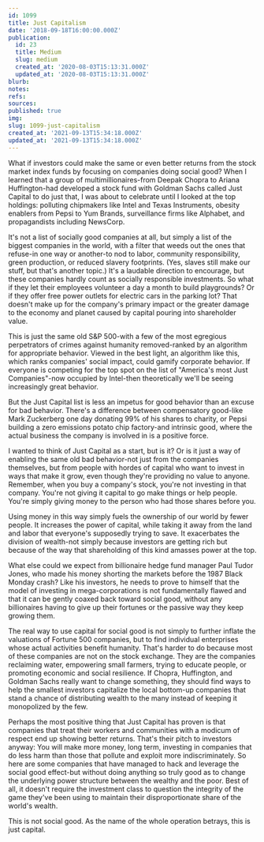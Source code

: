 ```yaml
---
id: 1099
title: Just Capitalism
date: '2018-09-18T16:00:00.000Z'
publication:
  id: 23
  title: Medium
  slug: medium
  created_at: '2020-08-03T15:13:31.000Z'
  updated_at: '2020-08-03T15:13:31.000Z'
blurb: 
notes: 
refs: 
sources: 
published: true
img: 
slug: 1099-just-capitalism
created_at: '2021-09-13T15:34:18.000Z'
updated_at: '2021-09-13T15:34:18.000Z'
---
```

What if investors could make the same or even better returns from the stock market index funds by focusing on companies doing social good? When I learned that a group of multimillionaires-from Deepak Chopra to Ariana Huffington-had developed a stock fund with Goldman Sachs called Just Capital to do just that, I was about to celebrate until I looked at the top holdings: polluting chipmakers like Intel and Texas Instruments, obesity enablers from Pepsi to Yum Brands, surveillance firms like Alphabet, and propagandists including NewsCorp.

It's not a list of socially good companies at all, but simply a list of the biggest companies in the world, with a filter that weeds out the ones that refuse-in one way or another-to nod to labor, community responsibility, green production, or reduced slavery footprints. (Yes, slaves still make our stuff, but that's another topic.) It's a laudable direction to encourage, but these companies hardly count as socially responsible investments. So what if they let their employees volunteer a day a month to build playgrounds? Or if they offer free power outlets for electric cars in the parking lot? That doesn't make up for the company's primary impact or the greater damage to the economy and planet caused by capital pouring into shareholder value.

This is just the same old S&P 500-with a few of the most egregious perpetrators of crimes against humanity removed-ranked by an algorithm for appropriate behavior. Viewed in the best light, an algorithm like this, which ranks companies' social impact, could gamify corporate behavior. If everyone is competing for the top spot on the list of "America's most Just Companies"-now occupied by Intel-then theoretically we'll be seeing increasingly great behavior.

But the Just Capital list is less an impetus for good behavior than an excuse for bad behavior. There's a difference between compensatory good-like Mark Zuckerberg one day donating 99% of his shares to charity, or Pepsi building a zero emissions potato chip factory-and intrinsic good, where the actual business the company is involved in is a positive force.

I wanted to think of Just Capital as a start, but is it? Or is it just a way of enabling the same old bad behavior-not just from the companies themselves, but from people with hordes of capital who want to invest in ways that make it grow, even though they're providing no value to anyone. Remember, when you buy a company's stock, you're not investing in that company. You're not giving it capital to go make things or help people. You're simply giving money to the person who had those shares before you.

Using money in this way simply fuels the ownership of our world by fewer people. It increases the power of capital, while taking it away from the land and labor that everyone's supposedly trying to save. It exacerbates the division of wealth-not simply because investors are getting rich but because of the way that shareholding of this kind amasses power at the top.

What else could we expect from billionaire hedge fund manager Paul Tudor Jones, who made his money shorting the markets before the 1987 Black Monday crash? Like his investors, he needs to prove to himself that the model of investing in mega-corporations is not fundamentally flawed and that it can be gently coaxed back toward social good, without any billionaires having to give up their fortunes or the passive way they keep growing them.

The real way to use capital for social good is not simply to further inflate the valuations of Fortune 500 companies, but to find individual enterprises whose actual activities benefit humanity. That's harder to do because most of these companies are not on the stock exchange. They are the companies reclaiming water, empowering small farmers, trying to educate people, or promoting economic and social resilience. If Chopra, Huffington, and Goldman Sachs really want to change something, they should find ways to help the smallest investors capitalize the local bottom-up companies that stand a chance of distributing wealth to the many instead of keeping it monopolized by the few.

Perhaps the most positive thing that Just Capital has proven is that companies that treat their workers and communities with a modicum of respect end up showing better returns. That's their pitch to investors anyway: You will make more money, long term, investing in companies that do less harm than those that pollute and exploit more indiscriminately. So here are some companies that have managed to hack and leverage the social good effect-but without doing anything so truly good as to change the underlying power structure between the wealthy and the poor. Best of all, it doesn't require the investment class to question the integrity of the game they've been using to maintain their disproportionate share of the world's wealth.

This is not social good. As the name of the whole operation betrays, this is just capital.
